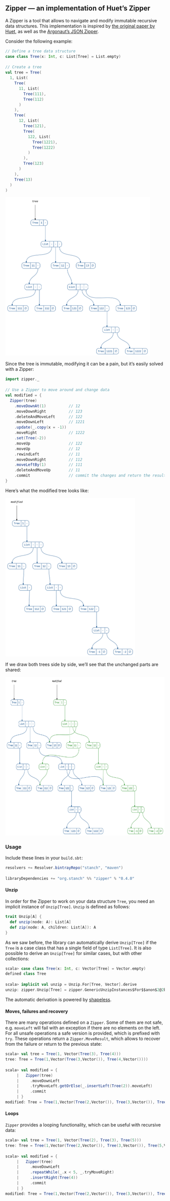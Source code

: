 ## Zipper — an implementation of Huet’s Zipper

A Zipper is a tool that allows to navigate and modify immutable recursive data structures.
This implementation is inspired by
[the original paper by Huet](https://www.st.cs.uni-saarland.de/edu/seminare/2005/advanced-fp/docs/huet-zipper.pdf),
as well as the [Argonaut’s JSON Zipper](http://argonaut.io/doc/zipper/).

Consider the following example:

```scala
// Define a tree data structure
case class Tree(x: Int, c: List[Tree] = List.empty)

// Create a tree
val tree = Tree(
  1, List(
    Tree(
      11, List(
        Tree(111),
        Tree(112)
      )
    ),
    Tree(
      12, List(
        Tree(121),
        Tree(
          122, List(
            Tree(1221),
            Tree(1222)
          )
        ),
        Tree(123)
      )
    ),
    Tree(13)
  )
)
```

<img src="images/readme/tree.png" height="500px" />

Since the tree is immutable, modifying it can be a pain,
but it’s easily solved with a Zipper:

```scala
import zipper._

// Use a Zipper to move around and change data
val modified = {
  Zipper(tree)
    .moveDownAt(1)          // 12
    .moveDownRight          // 123
    .deleteAndMoveLeft      // 122
    .moveDownLeft           // 1221
    .update(_.copy(x = -1))
    .moveRight              // 1222
    .set(Tree(-2))
    .moveUp                 // 122
    .moveUp                 // 12
    .rewindLeft             // 11
    .moveDownRight          // 112
    .moveLeftBy(1)          // 111
    .deleteAndMoveUp        // 11
    .commit                 // commit the changes and return the result
}
```

Here’s what the modified tree looks like:

<img src="images/readme/modified.png" height="500px" />

If we draw both trees side by side, we’ll see that
the unchanged parts are shared:

<img src="images/readme/both.png" height="500px" />

### Usage

Include these lines in your `build.sbt`:

```scala
resolvers += Resolver.bintrayRepo("stanch", "maven")

libraryDependencies += "org.stanch" %% "zipper" % "0.4.0"
```

#### Unzip

In order for the Zipper to work on your data structure `Tree`, you need an implicit instance of `Unzip[Tree]`.
`Unzip` is defined as follows:

```scala
trait Unzip[A] {
  def unzip(node: A): List[A]
  def zip(node: A, children: List[A]): A
}
```

As we saw before, the library can automatically derive `Unzip[Tree]`
if the `Tree` is a case class that has a single field of type `List[Tree]`.
It is also possible to derive an `Unzip[Tree]` for similar cases, but with other collections:

```scala
scala> case class Tree(x: Int, c: Vector[Tree] = Vector.empty)
defined class Tree

scala> implicit val unzip = Unzip.For[Tree, Vector].derive
unzip: zipper.Unzip[Tree] = zipper.GenericUnzipInstances$For$$anon$2@2b97d076
```

The automatic derivation is powered by [shapeless](https://github.com/milessabin/shapeless).

#### Moves, failures and recovery

There are many operations defined on a `Zipper`.
Some of them are not safe, e.g. `moveLeft` will fail with an exception
if there are no elements on the left.
For all unsafe operations a safe version is provided, which is prefixed with `try`.
These operations return a `Zipper.MoveResult`, which allows to recover from the failure or return to the previous state:

```scala
scala> val tree = Tree(1, Vector(Tree(3), Tree(4)))
tree: Tree = Tree(1,Vector(Tree(3,Vector()), Tree(4,Vector())))

scala> val modified = {
     |   Zipper(tree)
     |     .moveDownLeft
     |     .tryMoveLeft.getOrElse(_.insertLeft(Tree(2)).moveLeft)
     |     .commit
     | }
modified: Tree = Tree(1,Vector(Tree(2,Vector()), Tree(3,Vector()), Tree(4,Vector())))
```

#### Loops

`Zipper` provides a looping functionality, which can be useful with recursive data:

```scala
scala> val tree = Tree(1, Vector(Tree(2), Tree(3), Tree(5)))
tree: Tree = Tree(1,Vector(Tree(2,Vector()), Tree(3,Vector()), Tree(5,Vector())))

scala> val modified = {
     |   Zipper(tree)
     |     .moveDownLeft
     |     .repeatWhile(_.x < 5, _.tryMoveRight)
     |     .insertRight(Tree(4))
     |     .commit
     | }
modified: Tree = Tree(1,Vector(Tree(2,Vector()), Tree(3,Vector()), Tree(5,Vector()), Tree(4,Vector())))
```
